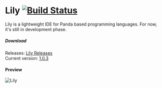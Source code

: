 # Lily [![Build Status](https://travis-ci.org/Panda-Programming-Language/Lily.svg?branch=master)](https://travis-ci.org/Panda-Programming-Language/Lily)
Lily is a lightweight IDE for Panda based programming languages. For now, it's still in development phase.

##### Download
Releases: [Lily Releases](https://github.com/Panda-Programming-Language/Lily/releases) <br>
Current version: [1.0.3](https://github.com/Panda-Programming-Language/Lily/releases/tag/1.0.3)

#### Preview
![Lily](https://sc-cdn.scaleengine.net/i/3c141f925eb4ca4a99837d9668c0b12c.png)
